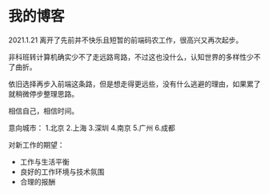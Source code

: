# 我的博客

2021.1.21
离开了先前并不快乐且短暂的前端码农工作，很高兴又再次起步。

非科班转计算机确实少不了走远路弯路，不过这也没什么，认知世界的多样性少不了曲折。

依旧选择再步入前端这条路，但是想走得更远些，没有什么逃避的理由，如果累了就稍微停步整理思路。

相信自己，相信时间。

意向城市：
1.北京
2.上海
3.深圳
4.南京
5.广州
6.成都

对新工作的期望：

+ 工作与生活平衡
+ 良好的工作环境与技术氛围
+ 合理的报酬
